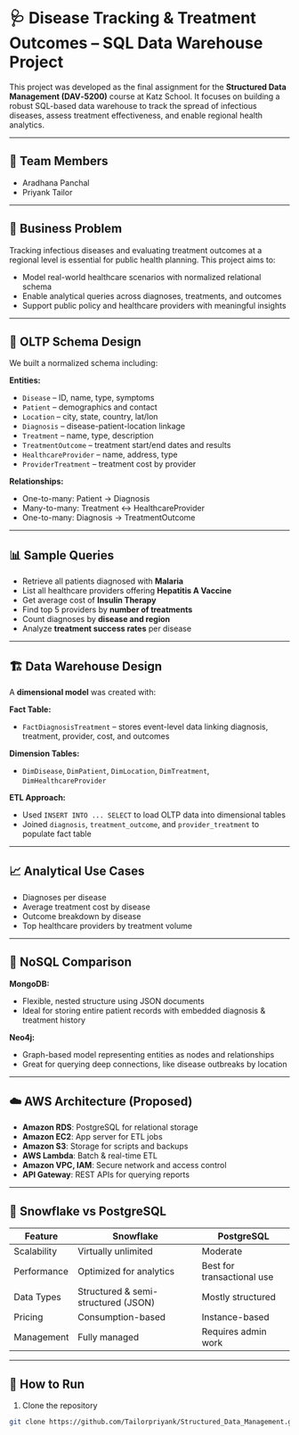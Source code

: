 # 🩺 Disease Tracking & Treatment Outcomes – SQL Data Warehouse Project

This project was developed as the final assignment for the **Structured Data Management (DAV‑5200)** course at Katz School. It focuses on building a robust SQL-based data warehouse to track the spread of infectious diseases, assess treatment effectiveness, and enable regional health analytics.

---

## 👥 Team Members

- Aradhana Panchal  
- Priyank Tailor   

---

## 📌 Business Problem

Tracking infectious diseases and evaluating treatment outcomes at a regional level is essential for public health planning. This project aims to:
- Model real-world healthcare scenarios with normalized relational schema
- Enable analytical queries across diagnoses, treatments, and outcomes
- Support public policy and healthcare providers with meaningful insights

---

## 🧱 OLTP Schema Design

We built a normalized schema including:

**Entities:**
- `Disease` – ID, name, type, symptoms  
- `Patient` – demographics and contact  
- `Location` – city, state, country, lat/lon  
- `Diagnosis` – disease-patient-location linkage  
- `Treatment` – name, type, description  
- `TreatmentOutcome` – treatment start/end dates and results  
- `HealthcareProvider` – name, address, type  
- `ProviderTreatment` – treatment cost by provider

**Relationships:**
- One-to-many: Patient → Diagnosis  
- Many-to-many: Treatment ↔ HealthcareProvider  
- One-to-many: Diagnosis → TreatmentOutcome

---

## 📊 Sample Queries

- Retrieve all patients diagnosed with **Malaria**  
- List all healthcare providers offering **Hepatitis A Vaccine**  
- Get average cost of **Insulin Therapy**  
- Find top 5 providers by **number of treatments**  
- Count diagnoses by **disease and region**  
- Analyze **treatment success rates** per disease

---

## 🏗️ Data Warehouse Design

A **dimensional model** was created with:

**Fact Table:**  
- `FactDiagnosisTreatment` – stores event-level data linking diagnosis, treatment, provider, cost, and outcomes

**Dimension Tables:**  
- `DimDisease`, `DimPatient`, `DimLocation`, `DimTreatment`, `DimHealthcareProvider`

**ETL Approach:**  
- Used `INSERT INTO ... SELECT` to load OLTP data into dimensional tables  
- Joined `diagnosis`, `treatment_outcome`, and `provider_treatment` to populate fact table

---

## 📈 Analytical Use Cases

- Diagnoses per disease  
- Average treatment cost by disease  
- Outcome breakdown by disease  
- Top healthcare providers by treatment volume

---

## 🧪 NoSQL Comparison

**MongoDB:**  
- Flexible, nested structure using JSON documents  
- Ideal for storing entire patient records with embedded diagnosis & treatment history

**Neo4j:**  
- Graph-based model representing entities as nodes and relationships  
- Great for querying deep connections, like disease outbreaks by location

---

## ☁️ AWS Architecture (Proposed)

- **Amazon RDS**: PostgreSQL for relational storage  
- **Amazon EC2**: App server for ETL jobs  
- **Amazon S3**: Storage for scripts and backups  
- **AWS Lambda**: Batch & real-time ETL  
- **Amazon VPC, IAM**: Secure network and access control  
- **API Gateway**: REST APIs for querying reports  

---

## 🔁 Snowflake vs PostgreSQL

| Feature          | Snowflake                          | PostgreSQL                 |
|------------------|------------------------------------|----------------------------|
| Scalability      | Virtually unlimited                | Moderate                   |
| Performance      | Optimized for analytics            | Best for transactional use |
| Data Types       | Structured & semi-structured (JSON)| Mostly structured          |
| Pricing          | Consumption-based                  | Instance-based             |
| Management       | Fully managed                      | Requires admin work        |

---

## 🚀 How to Run

1. Clone the repository  
```bash
git clone https://github.com/Tailorpriyank/Structured_Data_Management.git
